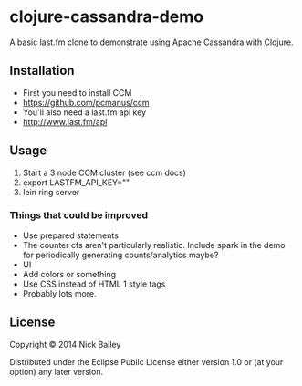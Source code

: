 # clojure-cassandra-demo

A basic last.fm clone to demonstrate using Apache Cassandra with Clojure.

## Installation

 * First you need to install CCM
  * https://github.com/pcmanus/ccm
 * You'll also need a last.fm api key
  * http://www.last.fm/api

## Usage

 1. Start a 3 node CCM cluster (see ccm docs)
 1. export LASTFM_API_KEY="<your api key>"
 1. lein ring server

### Things that could be improved

 * Use prepared statements
 * The counter cfs aren't particularly realistic. Include spark in the demo for periodically generating counts/analytics maybe?
 * UI
  * Add colors or something
  * Use CSS instead of HTML 1 style tags
 * Probably lots more.

## License

Copyright © 2014 Nick Bailey

Distributed under the Eclipse Public License either version 1.0 or (at
your option) any later version.
